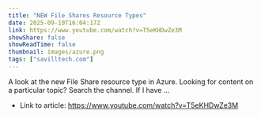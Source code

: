 ```yaml
---
title: "NEW File Shares Resource Types"
date: 2025-09-10T16:04:17Z
link: https://www.youtube.com/watch?v=T5eKHDwZe3M
showShare: false
showReadTime: false
thumbnail: images/azure.png
tags: ["savilltech.com"]
---
```

A look at the new File Share resource type in Azure. Looking for content on a particular topic? Search the channel. If I have ...

- Link to article: https://www.youtube.com/watch?v=T5eKHDwZe3M